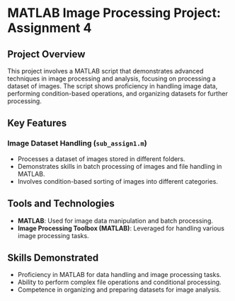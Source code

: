 
# MATLAB Image Processing Project: Assignment 4

## Project Overview
This project involves a MATLAB script that demonstrates advanced techniques in image processing and analysis, focusing on processing a dataset of images. The script shows proficiency in handling image data, performing condition-based operations, and organizing datasets for further processing.

## Key Features

### Image Dataset Handling (`sub_assign1.m`)
- Processes a dataset of images stored in different folders.
- Demonstrates skills in batch processing of images and file handling in MATLAB.
- Involves condition-based sorting of images into different categories.

## Tools and Technologies
- **MATLAB**: Used for image data manipulation and batch processing.
- **Image Processing Toolbox (MATLAB)**: Leveraged for handling various image processing tasks.

## Skills Demonstrated
- Proficiency in MATLAB for data handling and image processing tasks.
- Ability to perform complex file operations and conditional processing.
- Competence in organizing and preparing datasets for image analysis.
